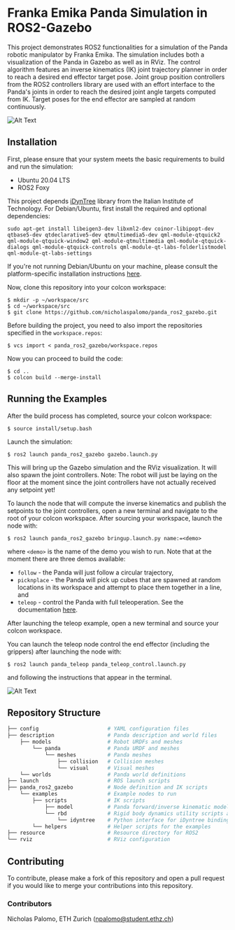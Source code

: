 # Franka Emika Panda Simulation in ROS2-Gazebo

This project demonstrates ROS2 functionalities for a simulation of the Panda robotic manipulator by Franka Emika. The simulation includes both a visualization of the Panda in Gazebo as well as in RViz. The control algorithm features an inverse kinematics (IK) joint trajectory planner in order to reach a desired end effector target pose. Joint group position controllers from the ROS2 controllers library are used with an effort interface to the Panda's joints in order to reach the desired joint angle targets computed from IK. Target poses for the end effector are sampled at random continuously.

![Alt Text](media/rviz.gif)

## Installation

First, please ensure that your system meets the basic requirements to build and run the simulation:

- Ubuntu 20.04 LTS
- ROS2 Foxy

This project depends [iDynTree](https://github.com/robotology/idyntree) library from the Italian Institute of Technology. For Debian/Ubuntu, first install the required and optional dependencies:

```
sudo apt-get install libeigen3-dev libxml2-dev coinor-libipopt-dev qtbase5-dev qtdeclarative5-dev qtmultimedia5-dev qml-module-qtquick2 qml-module-qtquick-window2 qml-module-qtmultimedia qml-module-qtquick-dialogs qml-module-qtquick-controls qml-module-qt-labs-folderlistmodel qml-module-qt-labs-settings
```
If you're not running Debian/Ubuntu on your machine, please consult the platform-specific installation instructions [here](https://github.com/robotology/idyntree#installation).

Now, clone this repository into your colcon workspace:
```
$ mkdir -p ~/workspace/src
$ cd ~/workspace/src
$ git clone https://github.com/nicholaspalomo/panda_ros2_gazebo.git
```

Before building the project, you need to also import the repositories specified in the `workspace.repos`:
```
$ vcs import < panda_ros2_gazebo/workspace.repos
```

Now you can proceed to build the code:
```
$ cd ..
$ colcon build --merge-install
```
## Running the Examples

After the build process has completed, source your colcon workspace:
```
$ source install/setup.bash
```

Launch the simulation:
```
$ ros2 launch panda_ros2_gazebo gazebo.launch.py
```

This will bring up the Gazebo simulation and the RViz visualization. It will also spawn the joint controllers. Note: The robot will just be laying on the floor at the moment since the joint controllers have not actually received any setpoint yet!

To launch the node that will compute the inverse kinematics and publish the setpoints to the joint controllers, open a new terminal and navigate to the root of your colcon workspace. After sourcing your workspace, launch the node with:
```
$ ros2 launch panda_ros2_gazebo bringup.launch.py name:=<demo>
```
where `<demo>` is the name of the demo you wish to run. Note that at the moment there are three demos available:

- `follow` - the Panda will just follow a circular trajectory, 
- `picknplace` - the Panda will pick up cubes that are spawned at random locations in its workspace and attempt to place them together in a line, and
- `teleop` - control the Panda with full teleoperation. See the documentation [here](https://github.com/nicholaspalomo/panda_teleop).

After launching the teleop example, open a new terminal and source your colcon workspace.

You can launch the teleop node control the end effector (including the grippers) after launching the node with:

```
$ ros2 launch panda_teleop panda_teleop_control.launch.py 
```
and following the instructions that appear in the terminal.

![Alt Text](media/pick_and_place.gif)
## Repository Structure

```bash
├── config                      # YAML configuration files
├── description                 # Panda description and world files
    ├── models                  # Robot URDFs and meshes
        └── panda               # Panda URDF and meshes
            └── meshes          # Panda meshes
                ├── collision   # Collision meshes
                └── visual      # Visual meshes
    └── worlds                  # Panda world definitions
├── launch                      # ROS launch scripts
├── panda_ros2_gazebo           # Node definition and IK scripts
    └── examples                # Example nodes to run
        ├── scripts             # IK scripts
            ├── model           # Panda forward/inverse kinematic model
            └── rbd             # Rigid body dynamics utility scripts and class definitions
                └── idyntree    # Python interface for iDyntree bindings
        └── helpers             # Helper scripts for the examples
├── resource                    # Resource directory for ROS2
└── rviz                        # RViz configuration
```

## Contributing

To contribute, please make a fork of this repository and open a pull request if you would like to merge your contributions into this repository.

### Contributors
Nicholas Palomo, ETH Zurich (npalomo@student.ethz.ch)